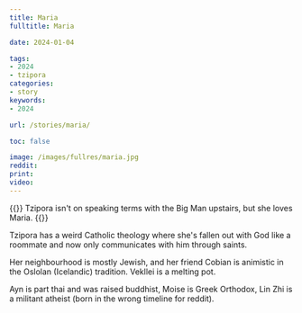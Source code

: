 ```yaml
---
title: Maria
fulltitle: Maria

date: 2024-01-04

tags:
- 2024
- tzipora
categories:
- story
keywords:
- 2024

url: /stories/maria/

toc: false

image: /images/fullres/maria.jpg
reddit:
print:
video:
---
```

{{<hint caption>}}
Tzipora isn't on speaking terms with the Big Man upstairs, but she loves Maria.
{{</hint>}}

Tzipora has a weird Catholic theology where she's fallen out with God like a roommate and now only communicates with him through saints.

Her neighbourhood is mostly Jewish, and her friend Cobian is animistic in the Oslolan (Icelandic) tradition. Vekllei is a melting pot.

Ayn is part thai and was raised buddhist, Moise is Greek Orthodox, Lin Zhi is a militant atheist (born in the wrong timeline for reddit).